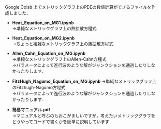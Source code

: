 Google Colab 上でメトリックグラフ上のPDEの数値計算ができるファイルを作成しました．

- **Heat_Equation_on_MG1.ipynb**  
->単純なメトリックグラフ上の熱拡散方程式

- **Heat_Equation_on_MG2.ipynb**  
->ちょっと複雑なメトリックグラフ上の熱拡散方程式

- **Allen_Cahn_Equation_on_MG.ipynb**  
->単純なメトリックグラフ上のAllen-Cahn方程式  
->パラメータによって進行波のような解がジャンクションを通過したりしなかったりします．

- **FitzHugh_Nagumo_Equation_on_MG.ipynb**
->単純なメトリックグラフ上のFitzhugh-Nagumo方程式  
->パラメータによって進行波のような解がジャンクションを通過したりしなかったりします．

- **簡易マニュアル.pdf**  
->マニュアルと呼ぶのもおこがましいですが，考えたいメトリックグラフをどうやってコードで書くかを簡単に説明しています．